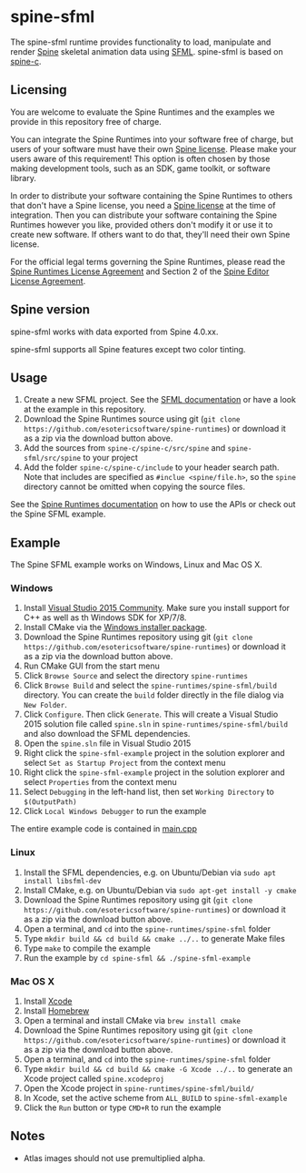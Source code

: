 # spine-sfml

The spine-sfml runtime provides functionality to load, manipulate and render [Spine](http://esotericsoftware.com) skeletal animation data using [SFML](http://www.sfml-dev.org/). spine-sfml is based on [spine-c](../../spine-c).

## Licensing

You are welcome to evaluate the Spine Runtimes and the examples we provide in this repository free of charge.

You can integrate the Spine Runtimes into your software free of charge, but users of your software must have their own [Spine license](https://esotericsoftware.com/spine-purchase). Please make your users aware of this requirement! This option is often chosen by those making development tools, such as an SDK, game toolkit, or software library.

In order to distribute your software containing the Spine Runtimes to others that don't have a Spine license, you need a [Spine license](https://esotericsoftware.com/spine-purchase) at the time of integration. Then you can distribute your software containing the Spine Runtimes however you like, provided others don't modify it or use it to create new software. If others want to do that, they'll need their own Spine license.

For the official legal terms governing the Spine Runtimes, please read the [Spine Runtimes License Agreement](http://esotericsoftware.com/spine-runtimes-license) and Section 2 of the [Spine Editor License Agreement](http://esotericsoftware.com/spine-editor-license#s2).

## Spine version

spine-sfml works with data exported from Spine 4.0.xx.

spine-sfml supports all Spine features except two color tinting.

## Usage
1. Create a new SFML project. See the [SFML documentation](http://www.sfml-dev.org/tutorials/2.1/) or have a look at the example in this repository.
2. Download the Spine Runtimes source using git (`git clone https://github.com/esotericsoftware/spine-runtimes`) or download it as a zip via the download button above.
3. Add the sources from `spine-c/spine-c/src/spine` and `spine-sfml/src/spine` to your project
4. Add the folder `spine-c/spine-c/include` to your header search path. Note that includes are specified as `#inclue <spine/file.h>`, so the `spine` directory cannot be omitted when copying the source files.

See the [Spine Runtimes documentation](http://esotericsoftware.com/spine-documentation#runtimesTitle) on how to use the APIs or check out the Spine SFML example.

## Example
The Spine SFML example works on Windows, Linux and Mac OS X.

### Windows
1. Install [Visual Studio 2015 Community](https://www.visualstudio.com/en-us/downloads/download-visual-studio-vs.aspx). Make sure you install support for C++ as well as th Windows SDK for XP/7/8.
2. Install CMake via the [Windows installer package](https://cmake.org/download/).
3. Download the Spine Runtimes repository using git (`git clone https://github.com/esotericsoftware/spine-runtimes`) or download it as a zip via the download button above.
4. Run CMake GUI from the start menu
5. Click `Browse Source` and select the directory `spine-runtimes`
6. Click `Browse Build` and select the `spine-runtimes/spine-sfml/build` directory. You can create the `build` folder directly in the file dialog via `New Folder`.
7. Click `Configure`. Then click `Generate`. This will create a Visual Studio 2015 solution file called `spine.sln` in `spine-runtimes/spine-sfml/build` and also download the SFML dependencies.
8. Open the `spine.sln` file in Visual Studio 2015
9. Right click the `spine-sfml-example` project in the solution explorer and select `Set as Startup Project` from the context menu
10. Right click the `spine-sfml-example` project in the solution explorer and select `Properties` from the context menu
11. Select `Debugging` in the left-hand list, then set `Working Directory` to `$(OutputPath)`
12. Click `Local Windows Debugger` to run the example

The entire example code is contained in [main.cpp](example/main.cpp#L61)

### Linux
1. Install the SFML dependencies, e.g. on Ubuntu/Debian via `sudo apt install libsfml-dev`
2. Install CMake, e.g. on Ubuntu/Debian via `sudo apt-get install -y cmake`
3. Download the Spine Runtimes repository using git (`git clone https://github.com/esotericsoftware/spine-runtimes`) or download it as a zip via the download button above.
4. Open a terminal, and `cd` into the `spine-runtimes/spine-sfml` folder
5. Type `mkdir build && cd build && cmake ../..` to generate Make files
6. Type `make` to compile the example
7. Run the example by `cd spine-sfml && ./spine-sfml-example`

### Mac OS X
1. Install [Xcode](https://developer.apple.com/xcode/)
2. Install [Homebrew](http://brew.sh/)
3. Open a terminal and install CMake via `brew install cmake`
3. Download the Spine Runtimes repository using git (`git clone https://github.com/esotericsoftware/spine-runtimes`) or download it as a zip via the download button above.
4. Open a terminal, and `cd` into the `spine-runtimes/spine-sfml` folder
5. Type `mkdir build && cd build && cmake -G Xcode ../..` to generate an Xcode project called `spine.xcodeproj`
6. Open the Xcode project in `spine-runtimes/spine-sfml/build/`
7. In Xcode, set the active scheme from `ALL_BUILD` to `spine-sfml-example`
8. Click the `Run` button or type `CMD+R` to run the example

## Notes

- Atlas images should not use premultiplied alpha.

